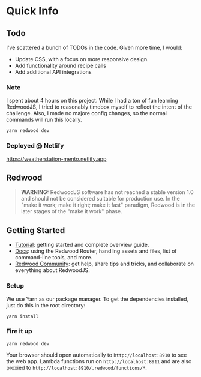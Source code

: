 # Quick Info

## Todo

I've scattered a bunch of TODOs in the code. Given more time, I would:
- Update CSS, with a focus on more responsive design. 
- Add functionality around recipe calls
- Add additional API integrations

### Note

I spent about 4 hours on this project. While I had a ton of fun learning RedwoodJS, I tried to reasonably timebox myself to reflect the intent of the challenge. Also, I made no majore config changes, so the normal commands will run this locally.

```terminal
yarn redwood dev
```

### Deployed @ Netlify

https://weatherstation-mento.netlify.app

## Redwood

> **WARNING:** RedwoodJS software has not reached a stable version 1.0 and should not be considered suitable for production use. In the "make it work; make it right; make it fast" paradigm, Redwood is in the later stages of the "make it work" phase.

## Getting Started
- [Tutorial](https://redwoodjs.com/tutorial/welcome-to-redwood): getting started and complete overview guide.
- [Docs](https://redwoodjs.com/docs/introduction): using the Redwood Router, handling assets and files, list of command-line tools, and more.
- [Redwood Community](https://community.redwoodjs.com): get help, share tips and tricks, and collaborate on everything about RedwoodJS.

### Setup

We use Yarn as our package manager. To get the dependencies installed, just do this in the root directory:

```terminal
yarn install
```

### Fire it up

```terminal
yarn redwood dev
```

Your browser should open automatically to `http://localhost:8910` to see the web app. Lambda functions run on `http://localhost:8911` and are also proxied to `http://localhost:8910/.redwood/functions/*`. 
